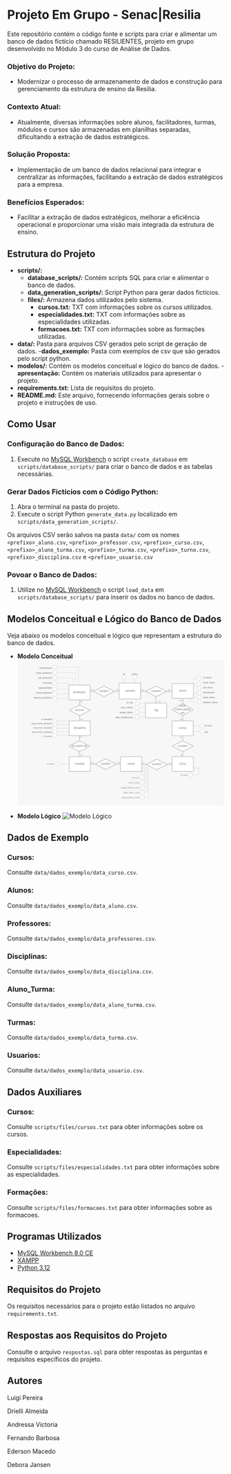 # Projeto Em Grupo - Senac|Resilia

Este repositório contém o código fonte e scripts para criar e alimentar um banco de dados fictício chamado RESILIENTES, projeto em grupo desenvolvido no Módulo 3 do curso de Análise de Dados.

### Objetivo do Projeto:

- Modernizar o processo de armazenamento de dados e construção para gerenciamento da estrutura de ensino da Resilia.

### Contexto Atual:

- Atualmente, diversas informações sobre alunos, facilitadores, turmas, módulos e cursos são armazenadas em planilhas separadas, dificultando a extração de dados estratégicos.

### Solução Proposta:

- Implementação de um banco de dados relacional para integrar e centralizar as informações, facilitando a extração de dados estratégicos para a empresa.

### Benefícios Esperados:

- Facilitar a extração de dados estratégicos, melhorar a eficiência operacional e proporcionar uma visão mais integrada da estrutura de ensino.

## Estrutura do Projeto

- **scripts/:**
  - **database_scripts/:** Contém scripts SQL para criar e alimentar o banco de dados.
  - **data_generation_scripts/:** Script Python para gerar dados fictícios.
  - **files/:** Armazena dados utilizados pelo sistema.
    - **cursos.txt:** TXT com informações sobre os cursos utilizados.
    - **especialidades.txt:** TXT com informações sobre as especialidades utilizadas.
    - **formacoes.txt:** TXT com informações sobre as formações utilizadas.
- **data/:** Pasta para arquivos CSV gerados pelo script de geração de dados.
	-**dados_exemplo:** Pasta com exemplos de csv que são gerados pelo script python.
- **modelos/:** Contém os modelos conceitual e lógico do banco de dados.
-**apresentação:** Contém os materiais utilizados para apresentar o projeto.
- **requirements.txt:** Lista de requisitos do projeto.
- **README.md:** Este arquivo, fornecendo informações gerais sobre o projeto e instruções de uso.

## Como Usar

### Configuração do Banco de Dados:

1. Execute no [MySQL Workbench](https://www.mysql.com/products/workbench/) o script `create_database` em `scripts/database_scripts/` para criar o banco de dados e as tabelas necessárias.

### Gerar Dados Fictícios com o Código Python:

1. Abra o terminal na pasta do projeto.
2. Execute o script Python `generate_data.py` localizado em `scripts/data_generation_scripts/`.

Os arquivos CSV serão salvos na pasta `data/` com os nomes `<prefixo>_aluno.csv`, `<prefixo>_professor.csv`, `<prefixo>_curso.csv`, `<prefixo>_aluno_turma.csv`, `<prefixo>_turma.csv`, `<prefixo>_turno.csv`, `<prefixo>_disciplina.csv` e `<prefixo>_usuario.csv`

### Povoar o Banco de Dados:

1. Utilize no [MySQL Workbench](https://www.mysql.com/products/workbench/) o script `load_data` em `scripts/database_scripts/` para inserir os dados no banco de dados.

## Modelos Conceitual e Lógico do Banco de Dados

Veja abaixo os modelos conceitual e lógico que representam a estrutura do banco de dados.

- **Modelo Conceitual**
  ![Modelo Conceitual](./modelos/modelo_conceitual.jpg)

- **Modelo Lógico**
  ![Modelo Lógico](./modelos/modelo_lógico.jpg)

## Dados de Exemplo

### Cursos:

Consulte `data/dados_exemplo/data_curso.csv`.

### Alunos:

Consulte `data/dados_exemplo/data_aluno.csv`.

### Professores:

Consulte `data/dados_exemplo/data_professores.csv`.

### Disciplinas:

Consulte `data/dados_exemplo/data_disciplina.csv`.

### Aluno_Turma:

Consulte `data/dados_exemplo/data_aluno_turma.csv`.

### Turmas:

Consulte `data/dados_exemplo/data_turma.csv`.

### Usuarios:

Consulte `data/dados_exemplo/data_usuario.csv`.

## Dados Auxiliares

### Cursos:

Consulte `scripts/files/cursos.txt` para obter informações sobre os cursos.

### Especialidades:

Consulte `scripts/files/especialidades.txt` para obter informações sobre as especialidades.

### Formações:

Consulte `scripts/files/formacoes.txt` para obter informações sobre as formacoes.

## Programas Utilizados

- [MySQL Workbench 8.0 CE](https://www.mysql.com/products/workbench/)
- [XAMPP](https://www.apachefriends.org/index.html)
- [Python 3.12](https://www.python.org/downloads/release/python-312/)

## Requisitos do Projeto

Os requisitos necessários para o projeto estão listados no arquivo `requirements.txt`.

## Respostas aos Requisitos do Projeto

Consulte o arquivo `respostas.sql` para obter respostas às perguntas e requisitos específicos do projeto.

## Autores
Luigi Pereira

Drielli Almeida

Andressa Victoria

Fernando Barbosa

Ederson Macedo

Debora Jansen

